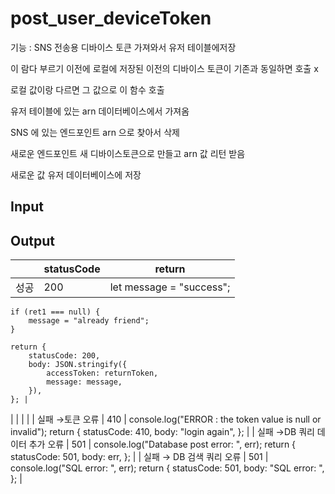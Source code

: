 # post_user_deviceToken

기능 :  SNS 전송용 디바이스 토큰 가져와서 유저 테이블에저장

이 람다 부르기 이전에 로컬에 저장된 이전의 디바이스 토큰이 기존과 동일하면 호출 x

로컬 값이랑 다르면 그 값으로 이 함수 호출

유저 테이블에 있는 arn 데이터베이스에서 가져옴

SNS 에 있는 엔드포인트 arn 으로 찾아서 삭제

새로운 엔드포인트 새 디바이스토큰으로 만들고 arn 값 리턴 받음

새로운 값 유저 데이터베이스에 저장

 

## Input

## Output

|  | statusCode | return |
| --- | --- | --- |
| 성공 | 200 | let message = "success";

	if (ret1 === null) {
		message = "already friend";
	}

	return {
		statusCode: 200,
		body: JSON.stringify({
			accessToken: returnToken,
			message: message,
		}),
	}; |
|  |  |  |
| 실패
→토큰 오류 | 410 | console.log("ERROR : the token value is null or invalid");
return {
statusCode: 410,
body: "login again",
}; |
| 실패
→DB  쿼리 데이터 추가 오류 | 501 | console.log("Database post error: ", err);
return {
statusCode: 501,
body: err,
}; |
| 실패
→ DB 검색 쿼리 오류 | 501 | console.log("SQL error: ", err);
return {
statusCode: 501,
body: "SQL error: ",
}; |
